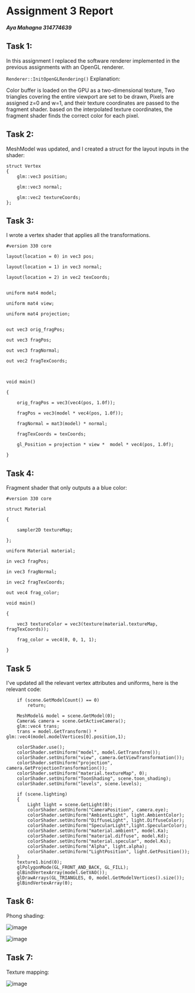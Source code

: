 # Assignment 3 Report
***Aya Mahagna 314774639***

## Task 1:
In this assignment I replaced the software renderer implemented in the previous assignments with an OpenGL renderer.

`Renderer::InitOpenGLRendering()` Explanation:

Color buffer is loaded on the GPU as a two-dimensional texture, Two triangles covering the entire viewport are set to be drawn, Pixels are assigned z=0 and w=1, and their texture coordinates are passed to the fragment shader. based on the interpolated texture coordinates, the fragment shader finds the correct color for each pixel.

## Task 2:
MeshModel was updated, and I created a struct for the layout inputs in the shader:
```
struct Vertex
{
	glm::vec3 position;

	glm::vec3 normal;

	glm::vec2 textureCoords;
};
```
## Task 3:
I wrote a vertex shader that applies all the transformations.  

```
#version 330 core

layout(location = 0) in vec3 pos;

layout(location = 1) in vec3 normal;

layout(location = 2) in vec2 texCoords;


uniform mat4 model;

uniform mat4 view;

uniform mat4 projection;


out vec3 orig_fragPos;

out vec3 fragPos;

out vec3 fragNormal;

out vec2 fragTexCoords;



void main()

{

	orig_fragPos = vec3(vec4(pos, 1.0f));

	fragPos = vec3(model * vec4(pos, 1.0f));

	fragNormal = mat3(model) * normal;

	fragTexCoords = texCoords;

	gl_Position = projection * view *  model * vec4(pos, 1.0f);

}
```
## Task 4:
Fragment shader that only outputs a a blue color:
```
#version 330 core

struct Material

{

	sampler2D textureMap;

};

uniform Material material;

in vec3 fragPos;

in vec3 fragNormal;

in vec2 fragTexCoords;

out vec4 frag_color;

void main()

{

	vec3 textureColor = vec3(texture(material.textureMap, fragTexCoords));

	frag_color = vec4(0, 0, 1, 1);

}
```
## Task 5
I've updated all the relevant vertex attributes and uniforms, here is the relevant code:

```
	if (scene.GetModelCount() == 0)
	    return;

	MeshModel& model = scene.GetModel(0);
	Camera& camera = scene.GetActiveCamera();
	glm::vec4 trans;
	trans = model.GetTransform() * glm::vec4(model.modelVertices[0].position,1);
	
	colorShader.use();
	colorShader.setUniform("model", model.GetTransform());
	colorShader.setUniform("view", camera.GetViewTransformation());
	colorShader.setUniform("projection", camera.GetProjectionTransformation());
	colorShader.setUniform("material.textureMap", 0);
	colorShader.setUniform("ToonShading", scene.toon_shading);
	colorShader.setUniform("levels", scene.levels);

	if (scene.lighting)
	{
		Light light = scene.GetLight(0);
		colorShader.setUniform("CameraPosition", camera.eye);
		colorShader.setUniform("AmbientLight", light.AmbientColor);
		colorShader.setUniform("DiffuseLight", light.DiffuseColor);
		colorShader.setUniform("SpecularLight",light.SpecularColor);
		colorShader.setUniform("material.ambient", model.Ka);
		colorShader.setUniform("material.diffuse", model.Kd);
		colorShader.setUniform("material.specular", model.Ks);
		colorShader.setUniform("Alpha", light.alpha);
		colorShader.setUniform("LightPosition", light.GetPosition());
	}
	texture1.bind(0);
	glPolygonMode(GL_FRONT_AND_BACK, GL_FILL);
	glBindVertexArray(model.GetVAO());
	glDrawArrays(GL_TRIANGLES, 0, model.GetModelVertices().size());
	glBindVertexArray(0);

```
## Task 6:
Phong shading:

![image](https://user-images.githubusercontent.com/95486750/221612019-268acf0c-3074-498b-9d0c-c107714f02b2.png)

![image](https://user-images.githubusercontent.com/95486750/221613748-e50adfcf-5016-48db-9509-4fdf1cf204c1.png)


## Task 7:
Texture mapping:

![image](https://user-images.githubusercontent.com/95486750/221608563-db54f89b-0c4e-4525-ab9f-d4422b5cd71b.png)

